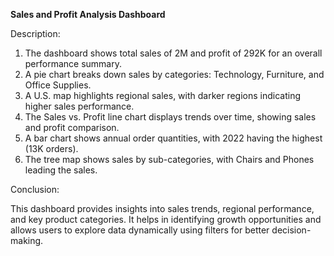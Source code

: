 **Sales and Profit Analysis Dashboard**

Description:

1. The dashboard shows total sales of 2M and profit of 292K for an overall performance summary.
2. A pie chart breaks down sales by categories: Technology, Furniture, and Office Supplies.
3. A U.S. map highlights regional sales, with darker regions indicating higher sales performance.
4. The Sales vs. Profit line chart displays trends over time, showing sales and profit comparison.
5. A bar chart shows annual order quantities, with 2022 having the highest (13K orders).
6. The tree map shows sales by sub-categories, with Chairs and Phones leading the sales.

Conclusion:

This dashboard provides insights into sales trends, regional performance, and key product categories. It helps in identifying growth opportunities and allows users to explore 
data dynamically using filters for better decision-making.


